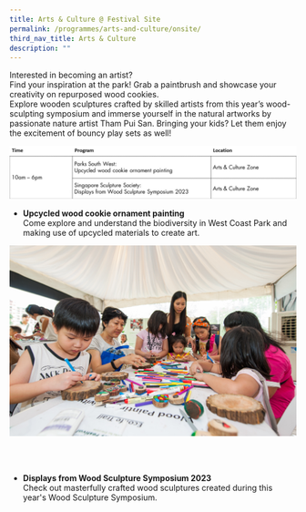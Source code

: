 ```yaml
---
title: Arts & Culture @ Festival Site
permalink: /programmes/arts-and-culture/onsite/
third_nav_title: Arts & Culture
description: ""
---
```

Interested in becoming an artist? <br>
Find your inspiration at the park! Grab a paintbrush and showcase your creativity on repurposed wood cookies. <br>
Explore wooden sculptures crafted by skilled artists from this year’s wood-sculpting symposium and immerse yourself in the natural artworks by passionate nature artist Tham Pui San. Bringing your kids? Let them enjoy the excitement of bouncy play sets as well!

![](/images/sat%20sun%20a&amp;c.jpg)

* **Upcycled wood cookie ornament painting** <br>
Come explore and understand the biodiversity in West Coast Park and making use of upcycled materials to create art.


![Wood Cookie art](/images/parks%20fest%20wood%20cookie%20art.jpg)

<br>
<br>

* **Displays from Wood Sculpture Symposium 2023** <br> Check out masterfully crafted wood sculptures created during this year's Wood Sculpture Symposium. 